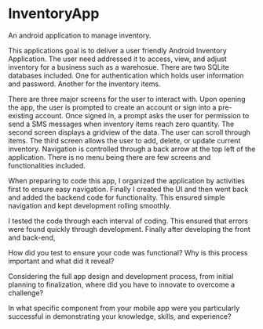 # InventoryApp
An android application to manage inventory. 

This applications goal is to deliver a user friendly Android Inventory Application. The user need addressed it to access, view, and adjust inventory for a business such as a warehosue. There are two SQLite databases included. One for authentication which holds user information and password. Another for the inventory items. 

There are three major screens for the user to interact with. Upon opening the app, the user is prompted to create an account or sign into a pre-existing account. Once signed in, a prompt asks the user for permission to send a SMS messages when inventory items reach zero quantity. The second screen displays a gridview of the data. The user can scroll through items. The third screen allows the user to add, delete, or update current inventory. Navigation is controlled through a back arrow at the top left of the application. There is no menu being there are few screens and functionalities included. 

When preparing to code this app, I organized the application by activities first to ensure easy navigation. Finally I created the UI and then went back and added the backend code for functionality. This ensured simple navigation and kept development rolling smoothly.

I tested the code through each interval of coding. This ensured that errors were found quickly through development. Finally after developing the front and back-end, 

How did you test to ensure your code was functional? Why is this process important and what did it reveal?

Considering the full app design and development process, from initial planning to finalization, where did you have to innovate to overcome a challenge?

In what specific component from your mobile app were you particularly successful in demonstrating your knowledge, skills, and experience?
